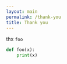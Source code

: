 ```yaml
---
layout: main
permalink: /thank-you
title: Thank you
---
```


thx `foo`

```python
def foo(x):
    print(x)
```
